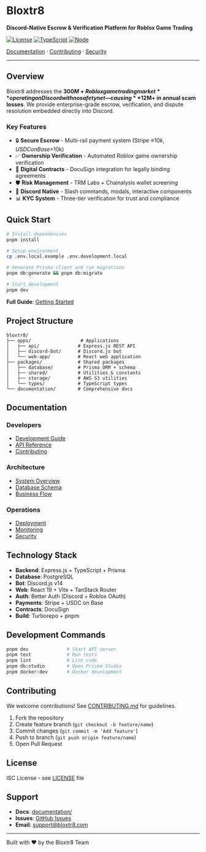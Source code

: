 # Bloxtr8

**Discord-Native Escrow & Verification Platform for Roblox Game Trading**

[![License](https://img.shields.io/badge/license-ISC-blue.svg)](LICENSE)
[![TypeScript](https://img.shields.io/badge/TypeScript-5.9-blue)](https://www.typescriptlang.org/)
[![Node](https://img.shields.io/badge/Node-≥18.0.0-green)](https://nodejs.org/)

[Documentation](documentation/) · [Contributing](CONTRIBUTING.md) · [Security](SECURITY.md)

---

## Overview

Bloxtr8 addresses the **$300M+ Roblox game trading market** operating on Discord with no safety net—causing **$12M+ in annual scam losses**. We provide enterprise-grade escrow, verification, and dispute resolution embedded directly into Discord.

### Key Features

- 🔒 **Secure Escrow** - Multi-rail payment system (Stripe ≤$10k, USDC on Base >$10k)
- ✅ **Ownership Verification** - Automated Roblox game ownership verification
- 📝 **Digital Contracts** - DocuSign integration for legally binding agreements
- 🛡️ **Risk Management** - TRM Labs + Chainalysis wallet screening
- 🤖 **Discord Native** - Slash commands, modals, interactive components
- 📊 **KYC System** - Three-tier verification for trust and compliance

## Quick Start

```bash
# Install dependencies
pnpm install

# Setup environment
cp .env.local.example .env.development.local

# Generate Prisma client and run migrations
pnpm db:generate && pnpm db:migrate

# Start development
pnpm dev
```

**Full Guide**: [Getting Started](documentation/guides/getting-started.md)

## Project Structure

```
bloxtr8/
├── apps/                  # Applications
│   ├── api/              # Express.js REST API
│   ├── discord-bot/      # Discord.js bot
│   └── web-app/          # React web application
├── packages/             # Shared packages
│   ├── database/         # Prisma ORM + schema
│   ├── shared/           # Utilities & constants
│   ├── storage/          # AWS S3 utilities
│   └── types/            # TypeScript types
└── documentation/        # Comprehensive docs
```

## Documentation

### Developers

- [Development Guide](documentation/guides/development.md)
- [API Reference](documentation/api/README.md)
- [Contributing](CONTRIBUTING.md)

### Architecture

- [System Overview](documentation/architecture/system-overview.md)
- [Database Schema](documentation/architecture/database-schema.md)
- [Business Flow](documentation/architecture/business-flow.md)

### Operations

- [Deployment](documentation/operations/deployment.md)
- [Monitoring](documentation/operations/monitoring.md)
- [Security](SECURITY.md)

## Technology Stack

- **Backend**: Express.js + TypeScript + Prisma
- **Database**: PostgreSQL
- **Bot**: Discord.js v14
- **Web**: React 19 + Vite + TanStack Router
- **Auth**: Better Auth (Discord + Roblox OAuth)
- **Payments**: Stripe + USDC on Base
- **Contracts**: DocuSign
- **Build**: Turborepo + pnpm

## Development Commands

```bash
pnpm dev              # Start API server
pnpm test             # Run tests
pnpm lint             # Lint code
pnpm db:studio        # Open Prisma Studio
pnpm docker:dev       # Docker development
```

## Contributing

We welcome contributions! See [CONTRIBUTING.md](CONTRIBUTING.md) for guidelines.

1. Fork the repository
2. Create feature branch (`git checkout -b feature/name`)
3. Commit changes (`git commit -m 'Add feature'`)
4. Push to branch (`git push origin feature/name`)
5. Open Pull Request

## License

ISC License - see [LICENSE](LICENSE) file

## Support

- **Docs**: [documentation/](documentation/)
- **Issues**: [GitHub Issues](https://github.com/yourusername/bloxtr8/issues)
- **Email**: support@bloxtr8.com

---

Built with ❤️ by the Bloxtr8 Team
